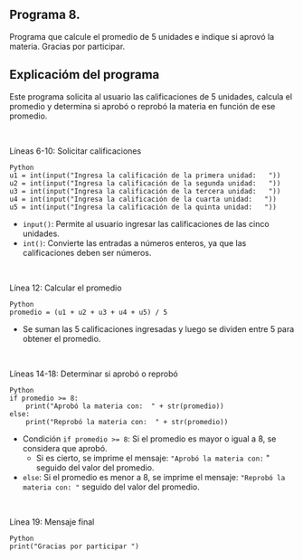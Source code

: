## Programa 8.
Programa que calcule el promedio de 5 unidades e indique si aprovó la materia. Gracias por participar.
## Explicacióm del programa
Este programa solicita al usuario las calificaciones de 5 unidades, calcula el promedio y determina si aprobó o reprobó la materia en función de ese promedio.

<br/>

Líneas 6-10: Solicitar calificaciones
```
Python
u1 = int(input("Ingresa la calificación de la primera unidad:   "))
u2 = int(input("Ingresa la calificación de la segunda unidad:   "))
u3 = int(input("Ingresa la calificación de la tercera unidad:   "))
u4 = int(input("Ingresa la calificación de la cuarta unidad:   "))
u5 = int(input("Ingresa la calificación de la quinta unidad:   "))
```
* `input()`: Permite al usuario ingresar las calificaciones de las cinco unidades.
* `int()`: Convierte las entradas a números enteros, ya que las calificaciones deben ser números.

<br/>

Línea 12: Calcular el promedio
```
Python
promedio = (u1 + u2 + u3 + u4 + u5) / 5
```
* Se suman las 5 calificaciones ingresadas y luego se dividen entre 5 para obtener el promedio.

<br/>

Líneas 14-18: Determinar si aprobó o reprobó
```
Python
if promedio >= 8:
    print("Aprobó la materia con:  " + str(promedio))
else:
    print("Reprobó la materia con:  " + str(promedio))
```
* Condición `if promedio >= 8`: Si el promedio es mayor o igual a 8, se considera que aprobó.
  * Si es cierto, se imprime el mensaje: `"Aprobó la materia con:` " seguido del valor del promedio.
* `else`: Si el promedio es menor a 8, se imprime el mensaje: `"Reprobó la materia con: "` seguido del valor del promedio.

<br/>

Línea 19: Mensaje final
```
Python
print("Gracias por participar ")
```
